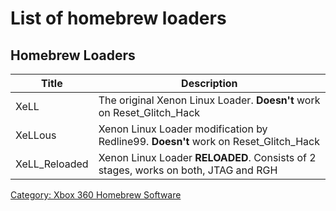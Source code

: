 # List of homebrew loaders

## Homebrew Loaders

| Title          | Description                                                                         |
| -------------- | ----------------------------------------------------------------------------------- |
| XeLL           | The original Xenon Linux Loader. **Doesn't** work on Reset_Glitch_Hack              |
| XeLLous        | Xenon Linux Loader modification by Redline99. **Doesn't** work on Reset_Glitch_Hack |
| XeLL_Reloaded  | Xenon Linux Loader **RELOADED**. Consists of 2 stages, works on both, JTAG and RGH  |


[Category: Xbox 360 Homebrew Software](../Category_Xbox360_Homebrew_Software)
